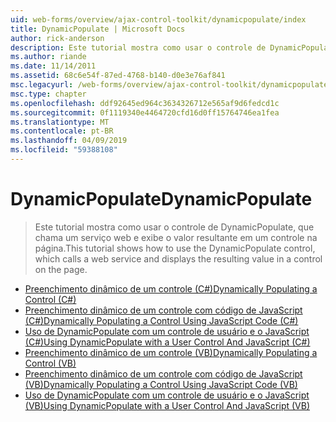 ```yaml
---
uid: web-forms/overview/ajax-control-toolkit/dynamicpopulate/index
title: DynamicPopulate | Microsoft Docs
author: rick-anderson
description: Este tutorial mostra como usar o controle de DynamicPopulate, que chama um serviço web e exibe o valor resultante em um controle na página.
ms.author: riande
ms.date: 11/14/2011
ms.assetid: 68c6e54f-87ed-4768-b140-d0e3e76af841
msc.legacyurl: /web-forms/overview/ajax-control-toolkit/dynamicpopulate
msc.type: chapter
ms.openlocfilehash: ddf92645ed964c3634326712e565af9d6fedcd1c
ms.sourcegitcommit: 0f1119340e4464720cfd16d0ff15764746ea1fea
ms.translationtype: MT
ms.contentlocale: pt-BR
ms.lasthandoff: 04/09/2019
ms.locfileid: "59388108"
---
```

# <a name="dynamicpopulate"></a><span data-ttu-id="419f1-103">DynamicPopulate</span><span class="sxs-lookup"><span data-stu-id="419f1-103">DynamicPopulate</span></span>

> <span data-ttu-id="419f1-104">Este tutorial mostra como usar o controle de DynamicPopulate, que chama um serviço web e exibe o valor resultante em um controle na página.</span><span class="sxs-lookup"><span data-stu-id="419f1-104">This tutorial shows how to use the DynamicPopulate control, which calls a web service and displays the resulting value in a control on the page.</span></span>


- [<span data-ttu-id="419f1-105">Preenchimento dinâmico de um controle (C#)</span><span class="sxs-lookup"><span data-stu-id="419f1-105">Dynamically Populating a Control (C#)</span></span>](dynamically-populating-a-control-cs.md)
- [<span data-ttu-id="419f1-106">Preenchimento dinâmico de um controle com código de JavaScript (C#)</span><span class="sxs-lookup"><span data-stu-id="419f1-106">Dynamically Populating a Control Using JavaScript Code (C#)</span></span>](dynamically-populating-a-control-using-javascript-code-cs.md)
- [<span data-ttu-id="419f1-107">Uso de DynamicPopulate com um controle de usuário e o JavaScript (C#)</span><span class="sxs-lookup"><span data-stu-id="419f1-107">Using DynamicPopulate with a User Control And JavaScript (C#)</span></span>](using-dynamicpopulate-with-a-user-control-and-javascript-cs.md)
- [<span data-ttu-id="419f1-108">Preenchimento dinâmico de um controle (VB)</span><span class="sxs-lookup"><span data-stu-id="419f1-108">Dynamically Populating a Control (VB)</span></span>](dynamically-populating-a-control-vb.md)
- [<span data-ttu-id="419f1-109">Preenchimento dinâmico de um controle com código de JavaScript (VB)</span><span class="sxs-lookup"><span data-stu-id="419f1-109">Dynamically Populating a Control Using JavaScript Code (VB)</span></span>](dynamically-populating-a-control-using-javascript-code-vb.md)
- [<span data-ttu-id="419f1-110">Uso de DynamicPopulate com um controle de usuário e o JavaScript (VB)</span><span class="sxs-lookup"><span data-stu-id="419f1-110">Using DynamicPopulate with a User Control And JavaScript (VB)</span></span>](using-dynamicpopulate-with-a-user-control-and-javascript-vb.md)
